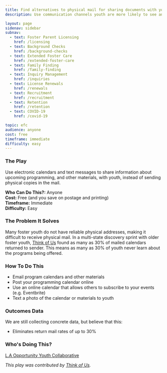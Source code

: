 ```yaml
---
title: Find alternatives to physical mail for sharing documents with youth
description: Use communication channels youth are more likely to see and remember.

layout: page
sidenav: sidebar
subnav:
  - text: Foster Parent Licensing
    href: /licensing
  - text: Background Checks
    href: /background-checks
  - text: Extended Foster Care
    href: /extended-foster-care
  - text: Family Finding
    href: /family-finding
  - text: Inquiry Management
    href: /inquiries
  - text: License Renewals
    href: /renewals
  - text: Recruitment
    href: /recruitment
  - text: Retention
    href: /retention
  - text: COVID-19
    href: /covid-19

topic: efc
audience: anyone
cost: free
timeframe: immediate
difficulty: easy
---
```



### The Play

Use electronic calendars and text messages to share information about upcoming programming, and other materials, with youth, instead of sending physical copies in the mail.

**Who Can Do This?:**
Anyone<br />
**Cost:**
Free (and you save on postage and printing)<br />
**Timeframe:**
Immediate<br />
**Difficulty:**
Easy<br />

### The Problem It Solves

Many foster youth do not have reliable physical addresses, making it difficult to receive physical mail. In a multi-state discovery sprint with older foster youth, [Think of Us](https://thinkof-us.org) found as many as 30% of mailed calendars returned to sender. This means as many as 30% of youth never learn about the programs being offered.

### How To Do This

* Email program calendars and other materials 
* Post your programming calendar online
* Use an online calendar that allows others to subscribe to your events (e.g. Eventbrite)
* Text a photo of the calendar or materials to youth

### Outcomes Data

We are still collecting concrete data, but believe that this:
* Eliminates return mail rates of up to 30%

### Who's Doing This?

[L.A Opportunity Youth Collaborative](https://www.instagram.com/la_oyc/)

*This play was contributed by [Think of Us](https://thinkof-us.org).*